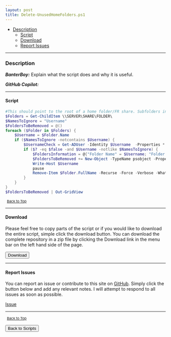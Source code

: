```yaml
---
layout: post
title: Delete-UnusedHomeFolders.ps1
---
```


- [Description](#description)
  - [Script](#script)
  - [Download](#download)
  - [Report Issues](#report-issues)

---

### Description

**_BanterBoy:_** Explain what the script does and why it is useful.

**_GitHub Copilot:_**

---

#### Script

```powershell
#This should point to the root of a home folder/FR share. Subfolders in this folder match AD account usernames.
$Folders = Get-ChildItem \\SERVER\SHARE\FOLDER\
$NamesToIgnore = "Username"
$FoldersToBeRemoved = @()
foreach ($Folder in $Folders) {
    $Username = $Folder.Name
    if ($NamesToIgnore -notcontains $Username) {
        $UsernameCheck = Get-ADUser -Identity $Username  -Properties * -ErrorAction SilentlyContinue
        if ($? -eq $false -and $Username -notlike $NamesToIgnore) {
            $FoldersInformation = @{"Folder Name" = $Username; "Folder Path" = $Folder.FullName; "Last Write Time" = $Folder.LastWriteTime }
            $FoldersToBeRemoved += New-Object -TypeName psobject -Property $FoldersInformation
            Write-Host $Username
            pause
            Remove-Item $Folder.FullName -Recurse -Force -Verbose -WhatIf
        }
    }
}
$FoldersToBeRemoved | Out-GridView
```

<span style="font-size:11px;"><a href="#"><i class="fas fa-caret-up" aria-hidden="true" style="color: white; margin-right:5px;"></i>Back to Top</a></span>

---

#### Download

Please feel free to copy parts of the script or if you would like to download the entire script, simple click the download button. You can download the complete repository in a zip file by clicking the Download link in the menu bar on the left hand side of the page.

<button class="btn" type="submit" onclick="window.open('/PowerShell/scripts/fileManagement/Delete-UnusedHomeFolders.ps1')">
    <i class="fa fa-cloud-download-alt">
    </i>
        Download
</button>

---

#### Report Issues

You can report an issue or contribute to this site on <a href="https://github.com/BanterBoy/scripts-blog/issues">GitHub</a>. Simply click the button below and add any relevant notes. I will attempt to respond to all issues as soon as possible.

<!-- Place this tag where you want the button to render. -->

<a class="github-button" href="https://github.com/BanterBoy/scripts-blog/issues/new?title=Delete-UnusedHomeFolders.ps1&body=There is a problem with this function. Please find details below." data-show-count="true" aria-label="Issue BanterBoy/scripts-blog on GitHub">Issue</a>

---

<span style="font-size:11px;"><a href="#"><i class="fas fa-caret-up" aria-hidden="true" style="color: white; margin-right:5px;"></i>Back to Top</a></span>

<a href="/menu/_pages/scripts.html">
    <button class="btn">
        <i class='fas fa-reply'>
        </i>
            Back to Scripts
    </button>
</a>

[1]: http://ecotrust-canada.github.io/markdown-toc
[2]: https://github.com/googlearchive/code-prettify
